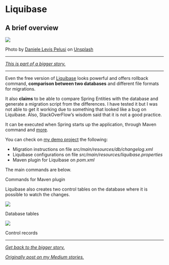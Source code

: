 # Liquibase

## A brief overview

![](https://miro.medium.com/max/2646/0*dK1u_jZ6SEthISar)

Photo by  [Daniele Levis Pelusi](https://unsplash.com/@yogidan2012?utm_source=medium&utm_medium=referral)  on  [Unsplash](https://unsplash.com/?utm_source=medium&utm_medium=referral)

----------

[_This is part of a bigger story._](http://commands%20for%20maven%20plugin/)

----------

Even the free version of  [Liquibase](https://www.liquibase.org/)  looks powerful and offers rollback command,  **comparison between two databases**  and different file formats for migrations.

It also  **claims** to be able to compare Spring Entities with the database and generate a migration script from the differences. I have tested it but I was not able to get it working due to something that looked like a bug on Liquibase. Also, StackOverFlow’s wisdom said that it is not a good practice.

It can be executed when Spring starts up the application, through Maven command and  [more](https://download.liquibase.org/how-to-run-liquibase/).

You can check on  [my demo project](https://github.com/danianepg/demo-liquibase)  the following:

-   Migration instructions on file  _src/main/resources/db/changelog.xml_
-   Liquibase configurations on file  _src/main/resources/liquibase.properties_
-   Maven plugin for Liquibase on  _pom.xml_

The main commands are below.

Commands for Maven plugin

Liquibase also creates two control tables on the database where it is possible to watch the changes.

![](https://miro.medium.com/max/251/1*Ud1R9VroWiW0Ta6xy5gDbw.png)

Database tables

![](https://miro.medium.com/max/1409/1*57fLKnHaPjZfSEB_FplhzA.png)

Control records

----------

[_Get back to the bigger story._](https://medium.com/@danianepg/database-migrations-with-liquibase-and-flyway-5946379c7738)

[_Originally post on my Medium stories._](https://medium.com/@danianepg/liquibase-38ea6344a4b9?source=friends_link&sk=695158733356e84bcccccd3e40995c67)
